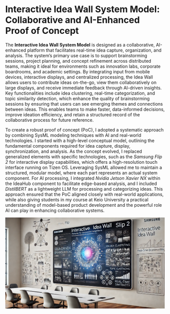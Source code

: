 # Interactive Idea Wall System Model: Collaborative and AI-Enhanced Proof of Concept

The **Interactive Idea Wall System Model** is designed as a collaborative, AI-enhanced platform that facilitates real-time idea capture, organization, and analysis. The system’s primary use case is to support brainstorming sessions, project planning, and concept refinement across distributed teams, making it ideal for environments such as innovation labs, corporate boardrooms, and academic settings. By integrating input from mobile devices, interactive displays, and centralized processing, the Idea Wall allows users to contribute ideas on-the-go, view them collaboratively on large displays, and receive immediate feedback through AI-driven insights. Key functionalities include idea clustering, real-time categorization, and topic similarity detection, which enhance the quality of brainstorming sessions by ensuring that users can see emerging themes and connections between ideas. This enables teams to make faster, data-informed decisions, improve ideation efficiency, and retain a structured record of the collaborative process for future reference.

To create a robust proof of concept (PoC), I adopted a systematic approach by combining SysML modeling techniques with AI and real-world technologies. I started with a high-level conceptual model, outlining the fundamental components required for idea capture, display, synchronization, and analysis. As the concept evolved, I replaced generalized elements with specific technologies, such as the *Samsung Flip 2* for interactive display capabilities, which offers a high-resolution touch interface running on Tizen OS. Leveraging SysML allowed me to maintain a structured, modular model, where each part represents an actual system component. For AI processing, I integrated *Nvidia Jetson Xavier NX* within the IdeaHub component to facilitate edge-based analysis, and I included *DistilBERT* as a lightweight LLM for processing and categorizing ideas. This approach ensured that the PoC aligned closely with real-world applications, while also giving students in my course at Keio University a practical understanding of model-based product development and the powerful role AI can play in enhancing collaborative systems.

![Interactive Idea Wall System Diagram](img2.webp)

